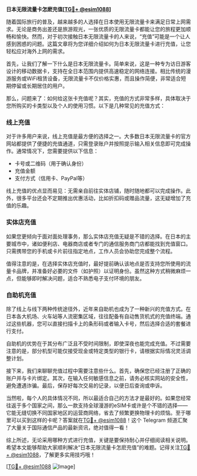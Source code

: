 **日本无限流量卡怎麽充值[[TG💪+ @esim1088](https://t.me/s/esim1088)]**

随着国际旅行的普及，越来越多的人选择在日本使用无限流量卡来满足日常上网需求。无论是商务出差还是旅游观光，一张优质的无限流量卡都能让您的旅程更加顺畅和愉快。然而，对于初次接触日本无限流量卡的人来说，“充值”可能是一个让人感到困惑的问题。这篇文章将为您详细介绍如何为日本无限流量卡进行充值，让您轻松应对海外上网的需求。

首先，让我们了解一下什么是日本无限流量卡。简单来说，这是一种专为访日游客设计的移动数据卡，支持在全日本范围内提供高速稳定的网络连接。相比传统的漫游服务或WiFi租赁设备，无限流量卡不仅价格实惠，而且操作简便，非常适合短期停留或长期居住的用户。

那么，问题来了：如何给这张卡充值呢？其实，充值的方式非常多样，具体取决于您所购买的卡类型以及个人的使用习惯。以下是几种常见的充值方式：

### 线上充值

对于许多用户来说，线上充值是最方便的选择之一。大多数日本无限流量卡的官方网站都提供了便捷的充值通道，只需登录账户并按照提示输入相关信息即可完成操作。通常情况下，您需要提供以下信息：
- 卡号或二维码（用于确认身份）
- 充值金额
- 支付方式（信用卡、PayPal等）

线上充值的优点显而易见：无需亲自前往实体店铺，随时随地都可以完成操作。此外，很多平台还会不定期推出优惠活动，比如折扣码或赠品流量，这无疑增加了充值的乐趣。

### 实体店充值

如果您更倾向于面对面处理事务，那么实体店充值无疑是不错的选择。在日本的主要城市中，诸如便利店、电器商店或者专门的通信服务商门店都能找到充值窗口。只需携带您的手机或卡片前往指定地点，工作人员会协助您完成整个流程。

值得注意的是，在选择实体店充值时，最好提前确认该地点是否支持您所使用的流量卡品牌，并准备好必要的文件（如护照）以证明身份。虽然这种方式稍微麻烦一点，但能够即时解决问题，适合不熟悉电子支付环境的朋友。

### 自助机充值

除了线上与线下两种传统途径外，近年来自助机也成为了一种新兴的充值方式。在日本各大机场、火车站等人流密集区域，往往配备有自动售货机式的充值终端。通过这些机器，您可以直接扫描卡上的条形码或者输入卡号，然后选择合适的套餐进行支付。

自助机的优势在于其分布广泛且不受时间限制，即使深夜也能完成充值。不过需要注意的是，部分机型可能仅接受现金或特定类型的银行卡，请根据实际情况灵活调整计划。

接下来，我们来聊聊充值过程中需要注意些什么。首先，确保您已经注册了正确的账户并与卡片绑定。其次，在输入任何敏感信息之前，请务必核实网站的安全性，避免遭遇诈骗。最后，保存好每次交易的记录，以便日后查询或申诉。

当然啦，每个人的具体情况不同，所以最适合自己的方法才是最好的。如果您经常往返于多个国家之间，那么一款支持全球漫游的eSIM卡或许是个不错的选择——它能无缝切换不同国家地区的运营商网络，省去了频繁更换物理卡的烦恼。至于哪里可以买到这样的卡呢？答案就在[TG💪+ @esim1088](https://t.me/s/esim1088)！这个 Telegram 频道汇聚了大量关于国际通信产品的最新资讯，绝对值得一看！

综上所述，无论采用哪种方式进行充值，关键是要保持耐心并仔细阅读相关说明。希望本文能够帮助大家顺利解决“日本无限流量卡怎麽充值”的难题。记得关注[TG💪+ @esim1088](https://t.me/s/esim1088)，了解更多实用技巧哦！

[[TG💪+ @esim1088](https://t.me/s/esim1088) ![Image](https://i.postimg.cc/4NQfJmqS/Snipaste-2025-05-13-00-14-12.png)]